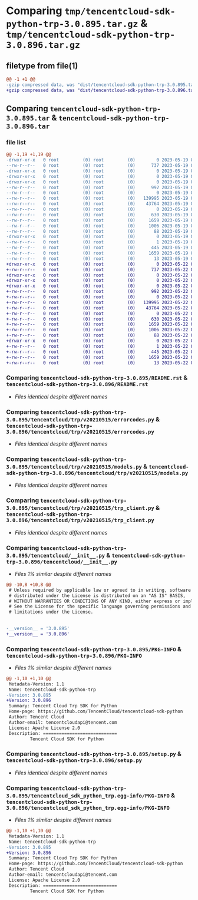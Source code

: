 # Comparing `tmp/tencentcloud-sdk-python-trp-3.0.895.tar.gz` & `tmp/tencentcloud-sdk-python-trp-3.0.896.tar.gz`

## filetype from file(1)

```diff
@@ -1 +1 @@
-gzip compressed data, was "dist/tencentcloud-sdk-python-trp-3.0.895.tar", last modified: Fri May 19 03:04:03 2023, max compression
+gzip compressed data, was "dist/tencentcloud-sdk-python-trp-3.0.896.tar", last modified: Mon May 22 00:36:08 2023, max compression
```

## Comparing `tencentcloud-sdk-python-trp-3.0.895.tar` & `tencentcloud-sdk-python-trp-3.0.896.tar`

### file list

```diff
@@ -1,19 +1,19 @@
-drwxr-xr-x   0 root         (0) root         (0)        0 2023-05-19 03:04:03.000000 tencentcloud-sdk-python-trp-3.0.895/
--rw-r--r--   0 root         (0) root         (0)      737 2023-05-19 03:04:03.000000 tencentcloud-sdk-python-trp-3.0.895/README.rst
-drwxr-xr-x   0 root         (0) root         (0)        0 2023-05-19 03:04:03.000000 tencentcloud-sdk-python-trp-3.0.895/tencentcloud/
-drwxr-xr-x   0 root         (0) root         (0)        0 2023-05-19 03:04:03.000000 tencentcloud-sdk-python-trp-3.0.895/tencentcloud/trp/
-drwxr-xr-x   0 root         (0) root         (0)        0 2023-05-19 03:04:03.000000 tencentcloud-sdk-python-trp-3.0.895/tencentcloud/trp/v20210515/
--rw-r--r--   0 root         (0) root         (0)      992 2023-05-19 03:04:03.000000 tencentcloud-sdk-python-trp-3.0.895/tencentcloud/trp/v20210515/errorcodes.py
--rw-r--r--   0 root         (0) root         (0)        0 2023-05-19 03:04:03.000000 tencentcloud-sdk-python-trp-3.0.895/tencentcloud/trp/v20210515/__init__.py
--rw-r--r--   0 root         (0) root         (0)   139995 2023-05-19 03:04:03.000000 tencentcloud-sdk-python-trp-3.0.895/tencentcloud/trp/v20210515/models.py
--rw-r--r--   0 root         (0) root         (0)    43764 2023-05-19 03:04:03.000000 tencentcloud-sdk-python-trp-3.0.895/tencentcloud/trp/v20210515/trp_client.py
--rw-r--r--   0 root         (0) root         (0)        0 2023-05-19 03:04:03.000000 tencentcloud-sdk-python-trp-3.0.895/tencentcloud/trp/__init__.py
--rw-r--r--   0 root         (0) root         (0)      630 2023-05-19 03:04:03.000000 tencentcloud-sdk-python-trp-3.0.895/tencentcloud/__init__.py
--rw-r--r--   0 root         (0) root         (0)     1659 2023-05-19 03:04:03.000000 tencentcloud-sdk-python-trp-3.0.895/PKG-INFO
--rw-r--r--   0 root         (0) root         (0)     1006 2023-05-19 03:04:03.000000 tencentcloud-sdk-python-trp-3.0.895/setup.py
--rw-r--r--   0 root         (0) root         (0)       88 2023-05-19 03:04:03.000000 tencentcloud-sdk-python-trp-3.0.895/setup.cfg
-drwxr-xr-x   0 root         (0) root         (0)        0 2023-05-19 03:04:03.000000 tencentcloud-sdk-python-trp-3.0.895/tencentcloud_sdk_python_trp.egg-info/
--rw-r--r--   0 root         (0) root         (0)        1 2023-05-19 03:04:03.000000 tencentcloud-sdk-python-trp-3.0.895/tencentcloud_sdk_python_trp.egg-info/dependency_links.txt
--rw-r--r--   0 root         (0) root         (0)      445 2023-05-19 03:04:03.000000 tencentcloud-sdk-python-trp-3.0.895/tencentcloud_sdk_python_trp.egg-info/SOURCES.txt
--rw-r--r--   0 root         (0) root         (0)     1659 2023-05-19 03:04:03.000000 tencentcloud-sdk-python-trp-3.0.895/tencentcloud_sdk_python_trp.egg-info/PKG-INFO
--rw-r--r--   0 root         (0) root         (0)       13 2023-05-19 03:04:03.000000 tencentcloud-sdk-python-trp-3.0.895/tencentcloud_sdk_python_trp.egg-info/top_level.txt
+drwxr-xr-x   0 root         (0) root         (0)        0 2023-05-22 00:36:08.000000 tencentcloud-sdk-python-trp-3.0.896/
+-rw-r--r--   0 root         (0) root         (0)      737 2023-05-22 00:36:08.000000 tencentcloud-sdk-python-trp-3.0.896/README.rst
+drwxr-xr-x   0 root         (0) root         (0)        0 2023-05-22 00:36:08.000000 tencentcloud-sdk-python-trp-3.0.896/tencentcloud/
+drwxr-xr-x   0 root         (0) root         (0)        0 2023-05-22 00:36:08.000000 tencentcloud-sdk-python-trp-3.0.896/tencentcloud/trp/
+drwxr-xr-x   0 root         (0) root         (0)        0 2023-05-22 00:36:08.000000 tencentcloud-sdk-python-trp-3.0.896/tencentcloud/trp/v20210515/
+-rw-r--r--   0 root         (0) root         (0)      992 2023-05-22 00:36:08.000000 tencentcloud-sdk-python-trp-3.0.896/tencentcloud/trp/v20210515/errorcodes.py
+-rw-r--r--   0 root         (0) root         (0)        0 2023-05-22 00:36:08.000000 tencentcloud-sdk-python-trp-3.0.896/tencentcloud/trp/v20210515/__init__.py
+-rw-r--r--   0 root         (0) root         (0)   139995 2023-05-22 00:36:08.000000 tencentcloud-sdk-python-trp-3.0.896/tencentcloud/trp/v20210515/models.py
+-rw-r--r--   0 root         (0) root         (0)    43764 2023-05-22 00:36:08.000000 tencentcloud-sdk-python-trp-3.0.896/tencentcloud/trp/v20210515/trp_client.py
+-rw-r--r--   0 root         (0) root         (0)        0 2023-05-22 00:36:08.000000 tencentcloud-sdk-python-trp-3.0.896/tencentcloud/trp/__init__.py
+-rw-r--r--   0 root         (0) root         (0)      630 2023-05-22 00:36:08.000000 tencentcloud-sdk-python-trp-3.0.896/tencentcloud/__init__.py
+-rw-r--r--   0 root         (0) root         (0)     1659 2023-05-22 00:36:08.000000 tencentcloud-sdk-python-trp-3.0.896/PKG-INFO
+-rw-r--r--   0 root         (0) root         (0)     1006 2023-05-22 00:36:08.000000 tencentcloud-sdk-python-trp-3.0.896/setup.py
+-rw-r--r--   0 root         (0) root         (0)       88 2023-05-22 00:36:08.000000 tencentcloud-sdk-python-trp-3.0.896/setup.cfg
+drwxr-xr-x   0 root         (0) root         (0)        0 2023-05-22 00:36:08.000000 tencentcloud-sdk-python-trp-3.0.896/tencentcloud_sdk_python_trp.egg-info/
+-rw-r--r--   0 root         (0) root         (0)        1 2023-05-22 00:36:08.000000 tencentcloud-sdk-python-trp-3.0.896/tencentcloud_sdk_python_trp.egg-info/dependency_links.txt
+-rw-r--r--   0 root         (0) root         (0)      445 2023-05-22 00:36:08.000000 tencentcloud-sdk-python-trp-3.0.896/tencentcloud_sdk_python_trp.egg-info/SOURCES.txt
+-rw-r--r--   0 root         (0) root         (0)     1659 2023-05-22 00:36:08.000000 tencentcloud-sdk-python-trp-3.0.896/tencentcloud_sdk_python_trp.egg-info/PKG-INFO
+-rw-r--r--   0 root         (0) root         (0)       13 2023-05-22 00:36:08.000000 tencentcloud-sdk-python-trp-3.0.896/tencentcloud_sdk_python_trp.egg-info/top_level.txt
```

### Comparing `tencentcloud-sdk-python-trp-3.0.895/README.rst` & `tencentcloud-sdk-python-trp-3.0.896/README.rst`

 * *Files identical despite different names*

### Comparing `tencentcloud-sdk-python-trp-3.0.895/tencentcloud/trp/v20210515/errorcodes.py` & `tencentcloud-sdk-python-trp-3.0.896/tencentcloud/trp/v20210515/errorcodes.py`

 * *Files identical despite different names*

### Comparing `tencentcloud-sdk-python-trp-3.0.895/tencentcloud/trp/v20210515/models.py` & `tencentcloud-sdk-python-trp-3.0.896/tencentcloud/trp/v20210515/models.py`

 * *Files identical despite different names*

### Comparing `tencentcloud-sdk-python-trp-3.0.895/tencentcloud/trp/v20210515/trp_client.py` & `tencentcloud-sdk-python-trp-3.0.896/tencentcloud/trp/v20210515/trp_client.py`

 * *Files identical despite different names*

### Comparing `tencentcloud-sdk-python-trp-3.0.895/tencentcloud/__init__.py` & `tencentcloud-sdk-python-trp-3.0.896/tencentcloud/__init__.py`

 * *Files 1% similar despite different names*

```diff
@@ -10,8 +10,8 @@
 # Unless required by applicable law or agreed to in writing, software
 # distributed under the License is distributed on an "AS IS" BASIS,
 # WITHOUT WARRANTIES OR CONDITIONS OF ANY KIND, either express or implied.
 # See the License for the specific language governing permissions and
 # limitations under the License.
 
 
-__version__ = '3.0.895'
+__version__ = '3.0.896'
```

### Comparing `tencentcloud-sdk-python-trp-3.0.895/PKG-INFO` & `tencentcloud-sdk-python-trp-3.0.896/PKG-INFO`

 * *Files 1% similar despite different names*

```diff
@@ -1,10 +1,10 @@
 Metadata-Version: 1.1
 Name: tencentcloud-sdk-python-trp
-Version: 3.0.895
+Version: 3.0.896
 Summary: Tencent Cloud Trp SDK for Python
 Home-page: https://github.com/TencentCloud/tencentcloud-sdk-python
 Author: Tencent Cloud
 Author-email: tencentcloudapi@tencent.com
 License: Apache License 2.0
 Description: ============================
         Tencent Cloud SDK for Python
```

### Comparing `tencentcloud-sdk-python-trp-3.0.895/setup.py` & `tencentcloud-sdk-python-trp-3.0.896/setup.py`

 * *Files identical despite different names*

### Comparing `tencentcloud-sdk-python-trp-3.0.895/tencentcloud_sdk_python_trp.egg-info/PKG-INFO` & `tencentcloud-sdk-python-trp-3.0.896/tencentcloud_sdk_python_trp.egg-info/PKG-INFO`

 * *Files 1% similar despite different names*

```diff
@@ -1,10 +1,10 @@
 Metadata-Version: 1.1
 Name: tencentcloud-sdk-python-trp
-Version: 3.0.895
+Version: 3.0.896
 Summary: Tencent Cloud Trp SDK for Python
 Home-page: https://github.com/TencentCloud/tencentcloud-sdk-python
 Author: Tencent Cloud
 Author-email: tencentcloudapi@tencent.com
 License: Apache License 2.0
 Description: ============================
         Tencent Cloud SDK for Python
```

